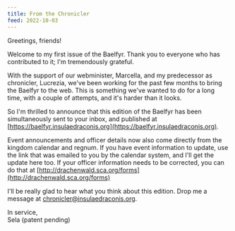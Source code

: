 ```yaml
---
title: From the Chronicler
feed: 2022-10-03
---
```


Greetings, friends!

Welcome to my first issue of the Baelfyr. Thank you to everyone who has contributed to it; I'm tremendously grateful.

With the support of our webminister, Marcella, and my predecessor as chronicler, Lucrezia, we've been working for the past few months to bring the Baelfyr to the web. This is something we've wanted to do for a long time, with a couple of attempts, and it's harder than it looks.

So I'm thrilled to announce that this edition of the Baelfyr has been simultaneously sent to your inbox, and published at [https://baelfyr.insulaedraconis.org](https://baelfyr.insulaedraconis.org).

Event announcements and officer details now also come directly from the kingdom calendar and regnum. If you have event information to update, use the link that was emailed to you by the calendar system, and I'll get the update here too. If your officer information needs to be corrected, you can do that at [http://drachenwald.sca.org/forms](http://drachenwald.sca.org/forms)

I'll be really glad to hear what you think about this edition. Drop me a message at [chronicler@insulaedraconis.org](mailto:chronicler@insulaedraconis.org).

In service,  
Sela (patent pending)